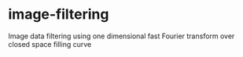 # image-filtering
Image data filtering using one dimensional fast Fourier transform over closed space filling curve

